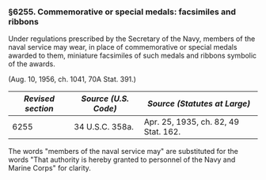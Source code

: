 ### §6255. Commemorative or special medals: facsimiles and ribbons ###

Under regulations prescribed by the Secretary of the Navy, members of the naval service may wear, in place of commemorative or special medals awarded to them, miniature facsimiles of such medals and ribbons symbolic of the awards.

(Aug. 10, 1956, ch. 1041, 70A Stat. 391.)

|*Revised section*|*Source (U.S. Code)*|    *Source (Statutes at Large)*    |
|-----------------|--------------------|------------------------------------|
|      6255       |  34 U.S.C. 358a.   |Apr. 25, 1935, ch. 82, 49 Stat. 162.|

The words "members of the naval service may" are substituted for the words "That authority is hereby granted to personnel of the Navy and Marine Corps" for clarity.